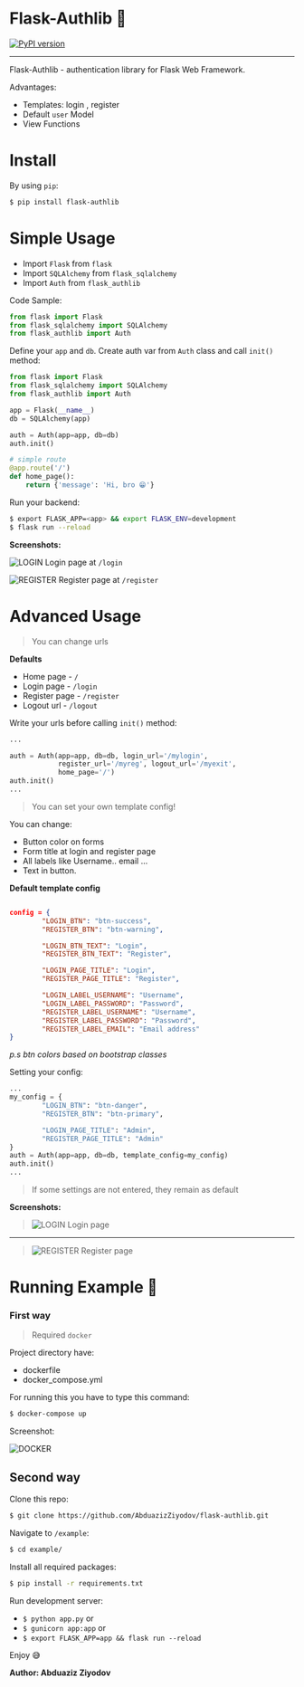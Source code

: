 # **Flask-Authlib** 🔐

[![PyPI version](https://badge.fury.io/py/Flask-Authlib.svg)](https://badge.fury.io/py/Flask-Authlib)

<hr>

Flask-Authlib - authentication library for Flask Web Framework.

Advantages:
- Templates: login , register
- Default `user` Model
- View Functions

# Install

By using `pip`:

```bash
$ pip install flask-authlib
```

# Simple Usage

- Import `Flask` from `flask`
- Import `SQLAlchemy` from `flask_sqlalchemy`
- Import `Auth` from `flask_authlib`

Code Sample:

```python
from flask import Flask
from flask_sqlalchemy import SQLAlchemy
from flask_authlib import Auth
```

Define your `app` and `db`. Create auth var from `Auth` class and call `init()` method:

```python
from flask import Flask
from flask_sqlalchemy import SQLAlchemy
from flask_authlib import Auth

app = Flask(__name__)
db = SQLAlchemy(app)

auth = Auth(app=app, db=db)
auth.init()

# simple route
@app.route('/')
def home_page():
    return {'message': 'Hi, bro 😁'}
```

Run your backend:

```bash
$ export FLASK_APP=<app> && export FLASK_ENV=development
$ flask run --reload
```

**Screenshots:**

![LOGIN](screenshots/login.PNG)
Login page at `/login`

![REGISTER](screenshots/register.PNG)
Register page at `/register`

# **Advanced Usage**

> You can change urls

**Defaults**

- Home page - `/`
- Login page - `/login`
- Register page - `/register`
- Logout url - `/logout`


Write your urls before calling `init()` method:

```python
...

auth = Auth(app=app, db=db, login_url='/mylogin',
            register_url='/myreg', logout_url='/myexit',
            home_page='/')
auth.init()
...
```

> You can set your own template config!

You can change:

- Button color on forms
- Form title at login and register page
- All labels like Username.. email ...
- Text in button.

**Default template config**

```json

config = {
        "LOGIN_BTN": "btn-success",
        "REGISTER_BTN": "btn-warning",

        "LOGIN_BTN_TEXT": "Login",
        "REGISTER_BTN_TEXT": "Register",

        "LOGIN_PAGE_TITLE": "Login",
        "REGISTER_PAGE_TITLE": "Register",

        "LOGIN_LABEL_USERNAME": "Username",
        "LOGIN_LABEL_PASSWORD": "Password",
        "REGISTER_LABEL_USERNAME": "Username",
        "REGISTER_LABEL_PASSWORD": "Password",
        "REGISTER_LABEL_EMAIL": "Email address"
}
```

_p.s btn colors based on bootstrap classes_

Setting your config:

```python
...
my_config = {
        "LOGIN_BTN": "btn-danger",
        "REGISTER_BTN": "btn-primary",

        "LOGIN_PAGE_TITLE": "Admin",
        "REGISTER_PAGE_TITLE": "Admin"
}
auth = Auth(app=app, db=db, template_config=my_config)
auth.init()
...
```

>If some settings are not entered, they remain as default

**Screenshots:**

>![LOGIN](screenshots/login_2.PNG)
>Login page

<hr>

>![REGISTER](screenshots/register_2.PNG)
>Register page

# **Running Example** 🚀

### First way

> Required  `docker` 

Project directory have:
- dockerfile
- docker_compose.yml

For running this you have to type this command:

```bash
$ docker-compose up
```

Screenshot:

![DOCKER](screenshots/docker.PNG)

## **Second way**

Clone this repo:

```bash
$ git clone https://github.com/AbduazizZiyodov/flask-authlib.git
```

Navigate to `/example`:

```bash
$ cd example/
```

Install all required packages:

```bash
$ pip install -r requirements.txt
```

Run development server:
* `$ python app.py` or
* `$ gunicorn app:app` or
* `$ export FLASK_APP=app && flask run --reload`

Enjoy 😅

**Author: Abduaziz Ziyodov**